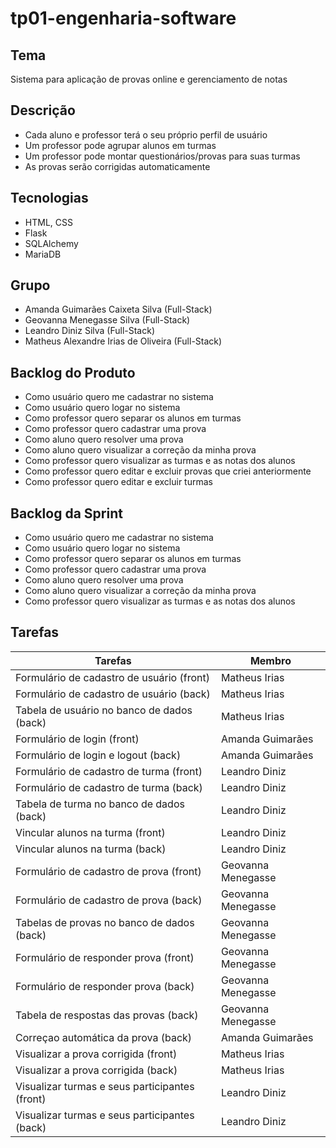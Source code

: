 # tp01-engenharia-software

## Tema  
Sistema para aplicação de provas online e gerenciamento de notas  

## Descrição  
* Cada aluno e professor terá o seu próprio perfil de usuário  
* Um professor pode agrupar alunos em turmas  
* Um professor pode montar questionários/provas para suas turmas  
* As provas serão corrigidas automaticamente

## Tecnologias  
* HTML, CSS  
* Flask  
* SQLAlchemy
* MariaDB

## Grupo
* Amanda Guimarães Caixeta Silva (Full-Stack)  
* Geovanna Menegasse Silva (Full-Stack)  
* Leandro Diniz Silva (Full-Stack)  
* Matheus Alexandre Irias de Oliveira (Full-Stack)

## Backlog do Produto
* Como usuário quero me cadastrar no sistema
* Como usuário quero logar no sistema
* Como professor quero separar os alunos em turmas
* Como professor quero cadastrar uma prova
* Como aluno quero resolver uma prova
* Como aluno quero visualizar a correção da minha prova
* Como professor quero visualizar as turmas e as notas dos alunos
* Como professor quero editar e excluir provas que criei anteriormente
* Como professor quero editar e excluir turmas

## Backlog da Sprint
* Como usuário quero me cadastrar no sistema
* Como usuário quero logar no sistema
* Como professor quero separar os alunos em turmas
* Como professor quero cadastrar uma prova
* Como aluno quero resolver uma prova
* Como aluno quero visualizar a correção da minha prova
* Como professor quero visualizar as turmas e as notas dos alunos

## Tarefas

|Tarefas                                           |Membro|
|------------------------------------------------- |---------|
| Formulário de cadastro de usuário      (front)   |Matheus Irias|
| Formulário de cadastro de usuário       (back)   |Matheus Irias|
| Tabela de usuário no banco de dados     (back)   |Matheus Irias|
| Formulário de login                    (front)   |Amanda Guimarães|
| Formulário de login e logout            (back)   |Amanda Guimarães|
| Formulário de cadastro de turma        (front)   |Leandro Diniz|
| Formulário de cadastro de turma         (back)   |Leandro Diniz|
| Tabela de turma no banco de dados       (back)   |Leandro Diniz|
| Vincular alunos na turma               (front)   |Leandro Diniz|
| Vincular alunos na turma                (back)   |Leandro Diniz|
| Formulário de cadastro de prova        (front)   |Geovanna Menegasse|
| Formulário de cadastro de prova         (back)   |Geovanna Menegasse|
| Tabelas de provas no banco de dados     (back)   |Geovanna Menegasse|
| Formulário de responder prova          (front)   |Geovanna Menegasse|
| Formulário de responder prova           (back)   |Geovanna Menegasse|
| Tabela de respostas das provas          (back)   |Geovanna Menegasse|
| Correçao automática da prova            (back)   |Amanda Guimarães|
| Visualizar a prova corrigida           (front)   |Matheus Irias|
| Visualizar a prova corrigida            (back)   |Matheus Irias|
| Visualizar turmas e seus participantes (front)   |Leandro Diniz|
| Visualizar turmas e seus participantes  (back)   |Leandro Diniz|
